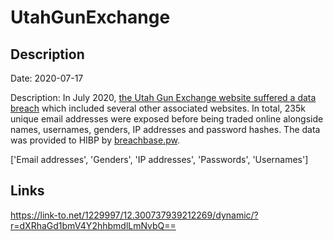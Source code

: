 # UtahGunExchange

## Description

Date: 2020-07-17

Description:
In July 2020, <a href="https://www.forbes.com/sites/daveywinder/2020/08/15/gun-owners-beware-hacker-offers-240000-stolen-records-on-dark-web-report-utah-gun-exchange-amazon-cloud/" target="_blank" rel="noopener">the Utah Gun Exchange website suffered a data breach</a> which included several other associated websites. In total, 235k unique email addresses were exposed before being traded online alongside names, usernames, genders, IP addresses and password hashes. The data was provided to HIBP by <a href="https://breachbase.pw/" target="_blank" rel="noopener">breachbase.pw</a>.


['Email addresses', 'Genders', 'IP addresses', 'Passwords', 'Usernames']

## Links

https://link-to.net/1229997/12.300737939212269/dynamic/?r=dXRhaGd1bmV4Y2hhbmdlLmNvbQ==